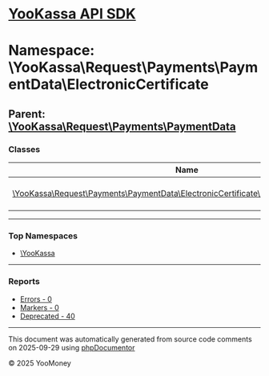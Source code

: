 # [YooKassa API SDK](../home.md)

# Namespace: \YooKassa\Request\Payments\PaymentData\ElectronicCertificate

## Parent: [\YooKassa\Request\Payments\PaymentData](../namespaces/yookassa-request-payments-paymentdata.md)

### Classes

| Name | Summary |
| ---- | ------- |
| [\YooKassa\Request\Payments\PaymentData\ElectronicCertificate\ElectronicCertificateArticle](../classes/YooKassa-Request-Payments-PaymentData-ElectronicCertificate-ElectronicCertificateArticle.md) | Класс, представляющий модель ElectronicCertificateArticle. |

---

### Top Namespaces

* [\YooKassa](../namespaces/yookassa.md)

---

### Reports
* [Errors - 0](../reports/errors.md)
* [Markers - 0](../reports/markers.md)
* [Deprecated - 40](../reports/deprecated.md)

---

This document was automatically generated from source code comments on 2025-09-29 using [phpDocumentor](http://www.phpdoc.org/)

&copy; 2025 YooMoney